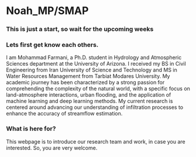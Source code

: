 # Noah_MP/SMAP
### This is just a start, so wait for the upcoming weeks

### Lets first get know each others.
I am Mohammad Farmani, a Ph.D. student in Hydrology and Atmospheric Sciences department at the University of Arizona. I received my BS in Civil Engineering from Iran University of Science and Technology and MS in Water Resources Management from Tarbiat Modares University. My academic journey has been characterized by a strong passion for comprehending the complexity of the natural world, with a specific focus on land-atmosphere interactions, urban flooding, and the application of machine learning and deep learning methods. My current research is centered around advancing our understanding of infiltration processes to enhance the accuracy of streamflow estimation. 
### What is here for? 
This webpage is to introduce our research team and work, in case you are interested. So, you are very welcome.
